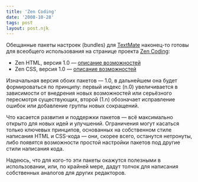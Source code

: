 ```yaml
---
title: 'Zen Coding'
date: '2008-10-28'
tags: post
layout: post.njk
---
```


Обещанные пакеты настроек (bundles) для [TextMate](http://macromates.com/) наконец-то готовы для всеобщего использования на странице проекта [Zen Coding](http://code.google.com/p/zen-coding/):

- Zen HTML, версия 1.0 — [описание возможностей](/2008/08/zen-html/)
- Zen CSS, версия 1.0 — [описание возможностей](/2008/10/zen-css/)

Изначальная версия обоих пакетов — 1.0, в дальнейшем она будет формироваться по принципу: первый индекс (n.0) увеличивается в зависимости от внедрения новых возможностей или серьёзного пересмотря существующих, второй (1.n) обозначает исправление ошибок или добавление группы новых сокращений.

Что касается развития и поддержки пакетов — всё максимально открыто для новых идей и улучшений. Ограничения могут касаться только ключевых принципов, основанных на собственном стиле написания HTML и CSS-кода — они, скорее всего, останутся нетронуты, либо появятся возможности простой настройки пакетов под другие стили написания кода.

Надеюсь, что для кого-то эти пакеты окажутся полезными в использовании, или, по крайней мере, дадут толчок для написания собственных аналогов для других редакторов.
